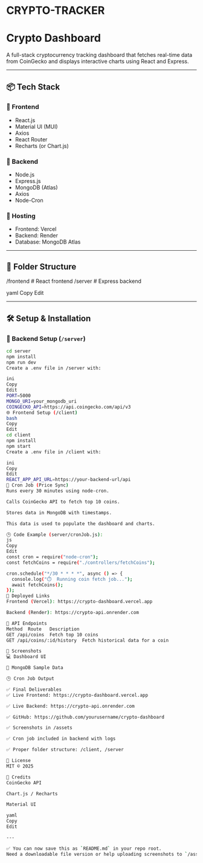 # CRYPTO-TRACKER
# Crypto Dashboard

A full-stack cryptocurrency tracking dashboard that fetches real-time data from CoinGecko and displays interactive charts using React and Express.

---

## 📦 Tech Stack

### 🔹 Frontend
- React.js
- Material UI (MUI)
- Axios
- React Router
- Recharts (or Chart.js)

### 🔹 Backend
- Node.js
- Express.js
- MongoDB (Atlas)
- Axios
- Node-Cron

### 🔹 Hosting
- Frontend: Vercel
- Backend: Render
- Database: MongoDB Atlas

---

## 📁 Folder Structure

/frontend # React frontend
/server # Express backend

yaml
Copy
Edit

---

## 🛠️ Setup & Installation

### 🔧 Backend Setup (`/server`)

```bash
cd server
npm install
npm run dev
Create a .env file in /server with:

ini
Copy
Edit
PORT=5000
MONGO_URI=your_mongodb_uri
COINGECKO_API=https://api.coingecko.com/api/v3
🌐 Frontend Setup (/client)
bash
Copy
Edit
cd client
npm install
npm start
Create a .env file in /client with:

ini
Copy
Edit
REACT_APP_API_URL=https://your-backend-url/api
🔁 Cron Job (Price Sync)
Runs every 30 minutes using node-cron.

Calls CoinGecko API to fetch top 10 coins.

Stores data in MongoDB with timestamps.

This data is used to populate the dashboard and charts.

🕒 Code Example (server/cronJob.js):
js
Copy
Edit
const cron = require("node-cron");
const fetchCoins = require("./controllers/fetchCoins");

cron.schedule("*/30 * * * *", async () => {
  console.log("⏱️  Running coin fetch job...");
  await fetchCoins();
});
🚀 Deployed Links
Frontend (Vercel): https://crypto-dashboard.vercel.app

Backend (Render): https://crypto-api.onrender.com

🧪 API Endpoints
Method	Route	Description
GET	/api/coins	Fetch top 10 coins
GET	/api/coins/:id/history	Fetch historical data for a coin

📸 Screenshots
💻 Dashboard UI

📂 MongoDB Sample Data

🕒 Cron Job Output

✅ Final Deliverables
✅ Live Frontend: https://crypto-dashboard.vercel.app

✅ Live Backend: https://crypto-api.onrender.com

✅ GitHub: https://github.com/yourusername/crypto-dashboard

✅ Screenshots in /assets

✅ Cron job included in backend with logs

✅ Proper folder structure: /client, /server

📃 License
MIT © 2025

🙌 Credits
CoinGecko API

Chart.js / Recharts

Material UI

yaml
Copy
Edit

---

✅ You can now save this as `README.md` in your repo root.  
Need a downloadable file version or help uploading screenshots to `/assets`?